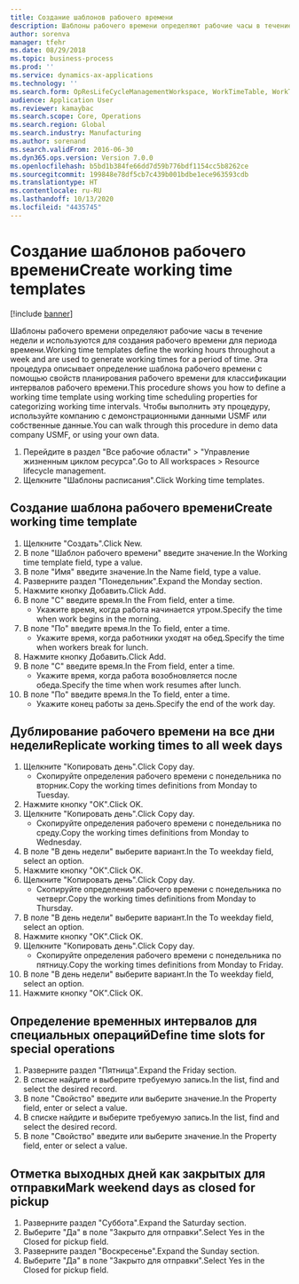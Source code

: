 ```yaml
---
title: Создание шаблонов рабочего времени
description: Шаблоны рабочего времени определяют рабочие часы в течение недели и используются для создания рабочего времени для периода времени.
author: sorenva
manager: tfehr
ms.date: 08/29/2018
ms.topic: business-process
ms.prod: ''
ms.service: dynamics-ax-applications
ms.technology: ''
ms.search.form: OpResLifeCycleManagementWorkspace, WorkTimeTable, WorkTimeCopyDayDialog, WorkPeriodTemplate
audience: Application User
ms.reviewer: kamaybac
ms.search.scope: Core, Operations
ms.search.region: Global
ms.search.industry: Manufacturing
ms.author: sorenand
ms.search.validFrom: 2016-06-30
ms.dyn365.ops.version: Version 7.0.0
ms.openlocfilehash: b5bd1b384fe66dd7d59b776bdf1154cc5b8262ce
ms.sourcegitcommit: 199848e78df5cb7c439b001bdbe1ece963593cdb
ms.translationtype: HT
ms.contentlocale: ru-RU
ms.lasthandoff: 10/13/2020
ms.locfileid: "4435745"
---
```

# <a name="create-working-time-templates"></a><span data-ttu-id="e6be3-103">Создание шаблонов рабочего времени</span><span class="sxs-lookup"><span data-stu-id="e6be3-103">Create working time templates</span></span>

[!include [banner](../../includes/banner.md)]

<span data-ttu-id="e6be3-104">Шаблоны рабочего времени определяют рабочие часы в течение недели и используются для создания рабочего времени для периода времени.</span><span class="sxs-lookup"><span data-stu-id="e6be3-104">Working time templates define the working hours throughout a week and are used to generate working times for a period of time.</span></span> <span data-ttu-id="e6be3-105">Эта процедура описывает определение шаблона рабочего времени с помощью свойств планирования рабочего времени для классификации интервалов рабочего времени.</span><span class="sxs-lookup"><span data-stu-id="e6be3-105">This procedure shows you how to define a working time template using working time scheduling properties for categorizing working time intervals.</span></span> <span data-ttu-id="e6be3-106">Чтобы выполнить эту процедуру, используйте компанию с демонстрационными данными USMF или собственные данные.</span><span class="sxs-lookup"><span data-stu-id="e6be3-106">You can walk through this procedure in demo data company USMF, or using your own data.</span></span>

1. <span data-ttu-id="e6be3-107">Перейдите в раздел "Все рабочие области" > "Управление жизненным циклом ресурса".</span><span class="sxs-lookup"><span data-stu-id="e6be3-107">Go to All workspaces > Resource lifecycle management.</span></span>
2. <span data-ttu-id="e6be3-108">Щелкните "Шаблоны расписания".</span><span class="sxs-lookup"><span data-stu-id="e6be3-108">Click Working time templates.</span></span>

## <a name="create-working-time-template"></a><span data-ttu-id="e6be3-109">Создание шаблона рабочего времени</span><span class="sxs-lookup"><span data-stu-id="e6be3-109">Create working time template</span></span>
1. <span data-ttu-id="e6be3-110">Щелкните "Создать".</span><span class="sxs-lookup"><span data-stu-id="e6be3-110">Click New.</span></span>
2. <span data-ttu-id="e6be3-111">В поле "Шаблон рабочего времени" введите значение.</span><span class="sxs-lookup"><span data-stu-id="e6be3-111">In the Working time template field, type a value.</span></span>
3. <span data-ttu-id="e6be3-112">В поле "Имя" введите значение.</span><span class="sxs-lookup"><span data-stu-id="e6be3-112">In the Name field, type a value.</span></span>
4. <span data-ttu-id="e6be3-113">Разверните раздел "Понедельник".</span><span class="sxs-lookup"><span data-stu-id="e6be3-113">Expand the Monday section.</span></span>
5. <span data-ttu-id="e6be3-114">Нажмите кнопку Добавить.</span><span class="sxs-lookup"><span data-stu-id="e6be3-114">Click Add.</span></span>
6. <span data-ttu-id="e6be3-115">В поле "С" введите время.</span><span class="sxs-lookup"><span data-stu-id="e6be3-115">In the From field, enter a time.</span></span>
    * <span data-ttu-id="e6be3-116">Укажите время, когда работа начинается утром.</span><span class="sxs-lookup"><span data-stu-id="e6be3-116">Specify the time when work begins in the morning.</span></span>  
7. <span data-ttu-id="e6be3-117">В поле "По" введите время.</span><span class="sxs-lookup"><span data-stu-id="e6be3-117">In the To field, enter a time.</span></span>
    * <span data-ttu-id="e6be3-118">Укажите время, когда работники уходят на обед.</span><span class="sxs-lookup"><span data-stu-id="e6be3-118">Specify the time when workers break for lunch.</span></span>  
8. <span data-ttu-id="e6be3-119">Нажмите кнопку Добавить.</span><span class="sxs-lookup"><span data-stu-id="e6be3-119">Click Add.</span></span>
9. <span data-ttu-id="e6be3-120">В поле "С" введите время.</span><span class="sxs-lookup"><span data-stu-id="e6be3-120">In the From field, enter a time.</span></span>
    * <span data-ttu-id="e6be3-121">Укажите время, когда работа возобновляется после обеда.</span><span class="sxs-lookup"><span data-stu-id="e6be3-121">Specify the time when work resumes after lunch.</span></span>  
10. <span data-ttu-id="e6be3-122">В поле "По" введите время.</span><span class="sxs-lookup"><span data-stu-id="e6be3-122">In the To field, enter a time.</span></span>
    * <span data-ttu-id="e6be3-123">Укажите конец работы за день.</span><span class="sxs-lookup"><span data-stu-id="e6be3-123">Specify the end of the work day.</span></span>  

## <a name="replicate-working-times-to-all-week-days"></a><span data-ttu-id="e6be3-124">Дублирование рабочего времени на все дни недели</span><span class="sxs-lookup"><span data-stu-id="e6be3-124">Replicate working times to all week days</span></span>
1. <span data-ttu-id="e6be3-125">Щелкните "Копировать день".</span><span class="sxs-lookup"><span data-stu-id="e6be3-125">Click Copy day.</span></span>
    * <span data-ttu-id="e6be3-126">Скопируйте определения рабочего времени с понедельника по вторник.</span><span class="sxs-lookup"><span data-stu-id="e6be3-126">Copy the working times definitions from Monday to Tuesday.</span></span>  
2. <span data-ttu-id="e6be3-127">Нажмите кнопку "OК".</span><span class="sxs-lookup"><span data-stu-id="e6be3-127">Click OK.</span></span>
3. <span data-ttu-id="e6be3-128">Щелкните "Копировать день".</span><span class="sxs-lookup"><span data-stu-id="e6be3-128">Click Copy day.</span></span>
    * <span data-ttu-id="e6be3-129">Скопируйте определения рабочего времени с понедельника по среду.</span><span class="sxs-lookup"><span data-stu-id="e6be3-129">Copy the working times definitions from Monday to Wednesday.</span></span>  
4. <span data-ttu-id="e6be3-130">В поле "В день недели" выберите вариант.</span><span class="sxs-lookup"><span data-stu-id="e6be3-130">In the To weekday field, select an option.</span></span>
5. <span data-ttu-id="e6be3-131">Нажмите кнопку "OК".</span><span class="sxs-lookup"><span data-stu-id="e6be3-131">Click OK.</span></span>
6. <span data-ttu-id="e6be3-132">Щелкните "Копировать день".</span><span class="sxs-lookup"><span data-stu-id="e6be3-132">Click Copy day.</span></span>
    * <span data-ttu-id="e6be3-133">Скопируйте определения рабочего времени с понедельника по четверг.</span><span class="sxs-lookup"><span data-stu-id="e6be3-133">Copy the working times definitions from Monday to Thursday.</span></span>  
7. <span data-ttu-id="e6be3-134">В поле "В день недели" выберите вариант.</span><span class="sxs-lookup"><span data-stu-id="e6be3-134">In the To weekday field, select an option.</span></span>
8. <span data-ttu-id="e6be3-135">Нажмите кнопку "OК".</span><span class="sxs-lookup"><span data-stu-id="e6be3-135">Click OK.</span></span>
9. <span data-ttu-id="e6be3-136">Щелкните "Копировать день".</span><span class="sxs-lookup"><span data-stu-id="e6be3-136">Click Copy day.</span></span>
    * <span data-ttu-id="e6be3-137">Скопируйте определения рабочего времени с понедельника по пятницу.</span><span class="sxs-lookup"><span data-stu-id="e6be3-137">Copy the working times definitions from Monday to Friday.</span></span>  
10. <span data-ttu-id="e6be3-138">В поле "В день недели" выберите вариант.</span><span class="sxs-lookup"><span data-stu-id="e6be3-138">In the To weekday field, select an option.</span></span>
11. <span data-ttu-id="e6be3-139">Нажмите кнопку "OК".</span><span class="sxs-lookup"><span data-stu-id="e6be3-139">Click OK.</span></span>

## <a name="define-time-slots-for-special-operations"></a><span data-ttu-id="e6be3-140">Определение временных интервалов для специальных операций</span><span class="sxs-lookup"><span data-stu-id="e6be3-140">Define time slots for special operations</span></span>
1. <span data-ttu-id="e6be3-141">Разверните раздел "Пятница".</span><span class="sxs-lookup"><span data-stu-id="e6be3-141">Expand the Friday section.</span></span>
2. <span data-ttu-id="e6be3-142">В списке найдите и выберите требуемую запись.</span><span class="sxs-lookup"><span data-stu-id="e6be3-142">In the list, find and select the desired record.</span></span>
3. <span data-ttu-id="e6be3-143">В поле "Свойство" введите или выберите значение.</span><span class="sxs-lookup"><span data-stu-id="e6be3-143">In the Property field, enter or select a value.</span></span>
4. <span data-ttu-id="e6be3-144">В списке найдите и выберите требуемую запись.</span><span class="sxs-lookup"><span data-stu-id="e6be3-144">In the list, find and select the desired record.</span></span>
5. <span data-ttu-id="e6be3-145">В поле "Свойство" введите или выберите значение.</span><span class="sxs-lookup"><span data-stu-id="e6be3-145">In the Property field, enter or select a value.</span></span>

## <a name="mark-weekend-days-as-closed-for-pickup"></a><span data-ttu-id="e6be3-146">Отметка выходных дней как закрытых для отправки</span><span class="sxs-lookup"><span data-stu-id="e6be3-146">Mark weekend days as closed for pickup</span></span>
1. <span data-ttu-id="e6be3-147">Разверните раздел "Суббота".</span><span class="sxs-lookup"><span data-stu-id="e6be3-147">Expand the Saturday section.</span></span>
2. <span data-ttu-id="e6be3-148">Выберите "Да" в поле "Закрыто для отправки".</span><span class="sxs-lookup"><span data-stu-id="e6be3-148">Select Yes in the Closed for pickup field.</span></span>
3. <span data-ttu-id="e6be3-149">Разверните раздел "Воскресенье".</span><span class="sxs-lookup"><span data-stu-id="e6be3-149">Expand the Sunday section.</span></span>
4. <span data-ttu-id="e6be3-150">Выберите "Да" в поле "Закрыто для отправки".</span><span class="sxs-lookup"><span data-stu-id="e6be3-150">Select Yes in the Closed for pickup field.</span></span>

